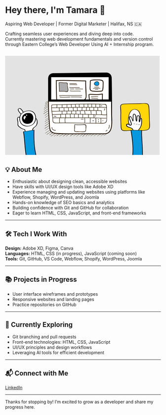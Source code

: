 # Hey there, I'm Tamara 👋  
Aspiring Web Developer | Former Digital Marketer | Halifax, NS 🇨🇦

Crafting seamless user experiences and diving deep into code.  
Currently mastering web development fundamentals and version control through Eastern College’s Web Developer Using AI + Internship program.

![Install Demo](https://github.com/tamaramillerf/tamaramillerf/blob/main/web%20development%20GIF.gif?raw=true)
---

## 💡 About Me  
- Enthusiastic about designing clean, accessible websites  
- Have skills with UI/UX design tools like Adobe XD  
- Experience managing and updating websites using platforms like Webflow, Shopify, WordPress, and Joomla  
- Hands-on knowledge of SEO basics and analytics  
- Building confidence with Git and GitHub for collaboration  
- Eager to learn HTML, CSS, JavaScript, and front-end frameworks  

---

## 🛠 Tech I Work With  
**Design:** Adobe XD, Figma, Canva  
**Languages:** HTML, CSS (in progress), JavaScript (coming soon)  
**Tools:** Git, GitHub, VS Code, Webflow, Shopify, WordPress, Joomla  

---

## 📚 Projects in Progress  
- User interface wireframes and prototypes  
- Responsive websites and landing pages  
- Practice repositories on GitHub  

---

## 🚀 Currently Exploring  
- Git branching and pull requests  
- Front-end technologies: HTML, CSS, JavaScript  
- UI/UX principles and design workflows  
- Leveraging AI tools for efficient development  

---

## 📬 Connect with Me  
[LinkedIn](https://linkedin.com/in/tamaramillerf)

---

Thanks for stopping by! I’m excited to grow as a developer and share my progress here.  
